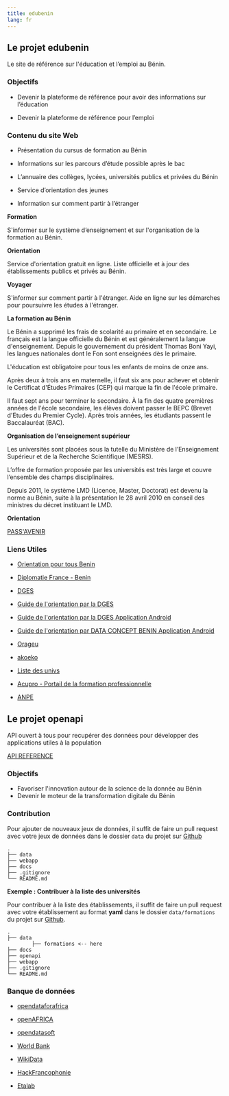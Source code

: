 ```yaml
---
title: edubenin
lang: fr
---
```


## Le projet edubenin

Le site de référence sur l'éducation et l’emploi au Bénin.

### Objectifs

* Devenir la plateforme de référence pour avoir des informations sur l’éducation

* Devenir la plateforme de référence pour l’emploi


### Contenu du site Web

* Présentation du cursus de formation au Bénin

* Informations sur les parcours d’étude possible après le bac 

* L’annuaire des collèges, lycées, universités publics et privées du Bénin

* Service d’orientation des jeunes

* Information sur comment partir à l’étranger

**Formation**

S'informer sur le système d’enseignement et sur l'organisation de la formation au Bénin.

**Orientation**

Service d'orientation gratuit en ligne. Liste officielle et à jour des établissements publics et privés au Bénin.

**Voyager**

S'informer sur comment partir à l'étranger. Aide en ligne sur les démarches pour poursuivre les études à l'étranger.

**La formation au Bénin**

Le Bénin a supprimé les frais de scolarité au primaire et en secondaire. Le français est la langue officielle du Bénin et est généralement la langue d'enseignement. Depuis le gouvernement du président Thomas Boni Yayi, les langues nationales dont le Fon sont enseignées dès le primaire.

L'éducation est obligatoire pour tous les enfants de moins de onze ans. 

Après deux à trois ans en maternelle, il faut six ans pour achever et obtenir le Certificat d'Études Primaires (CEP) qui marque la fin de l'école primaire.

Il faut sept ans pour terminer le secondaire. À la fin des quatre premières années de l'école secondaire, les élèves doivent passer le BEPC (Brevet d'Etudes du Premier Cycle). Après trois années, les étudiants passent le  Baccalauréat (BAC). 

**Organisation de l’enseignement supérieur**

Les  universités sont placées sous la tutelle du Ministère de l’Enseignement Supérieur et de la Recherche Scientifique (MESRS). 

L’offre de formation proposée par les universités est très large et couvre l’ensemble des champs 
disciplinaires. 

Depuis 2011, le système LMD (Licence, Master, Doctorat) est devenu la norme au Bénin, suite à la présentation le 28 avril 2010 en conseil des ministres du décret instituant le LMD.

**Orientation**

[PASS'AVENIR](https://www.fondation-jae.org/passavenir-insertion/)

### Liens Utiles

* [Orientation pour tous Benin](http://optbenin.org/)

* [Diplomatie France - Benin](https://www.diplomatie.gouv.fr/IMG/pdf/benin_fiche_curie_-_es_sept_2016__cle85f164.pdf)

* [DGES](http://www.dgesbenin.bj/)

* [Guide de l'orientation par la DGES](http://www.dgesbenin.bj/images/ressources/Projet_Guide_orientation---2017vf14.02.2017.pdf)

* [Guide de l'orientation par la DGES Application Android](https://play.google.com/store/apps/details?id=bj.id.beninuniversites)

* [Guide de l'orientation par DATA CONCEPT BENIN Application Android](https://play.google.com/store/apps/developer?id=DATA+CONCEPT-BENIN)


* [Orageu](http://orageu.org/membres/)

* [akoeko](http://akoeko.com/schools/upi-onm)

* [Liste des univs](http://didierhoundenou.centerblog.net/6463427-delivrance-des-licences-et-masters-au-benin)

* [Acupro - Portail de la formation professionnelle](http://www.acupro.org/)

* [ANPE](www.anpe.bj)

## Le projet openapi

API ouvert à tous pour recupérer des données pour développer des applications utiles à la population

[API REFERENCE]()

### Objectifs

* Favoriser l'innovation autour de la science de la donnée au Bénin
* Devenir le moteur de la transformation digitale du Bénin

### Contribution

Pour ajouter de nouveaux jeux de données, il suffit de faire un pull request avec votre jeux de données dans le dossier `data` du projet sur [Github](https://github.com/sogloarcadius/education.benin)

```
.
├── data
├── webapp
├── docs
├── .gitignore
└── README.md
```

**Exemple : Contribuer à la liste des universités**

Pour contribuer à la liste des établissements, il suffit de faire un pull request avec votre établissement au format **yaml** dans le dossier `data/formations` du projet sur [Github](https://github.com/sogloarcadius/education.benin).

```
.
├── data
        ├── formations <-- here
├── docs
├── openapi
├── webapp
├── .gitignore
└── README.md
```

### Banque de données

* [opendataforafrica](http://dataportal.opendataforafrica.org/)

* [openAFRICA](https://africaopendata.org/)

* [opendatasoft](https://www.opendatasoft.com/)

* [World Bank](https://data.worldbank.org/country/benin)

* [WikiData](https://www.wikidata.org/wiki/Q962)

* [HackFrancophonie](https://github.com/etalab/HackFrancophonie/wiki/Bénin)

* [Etalab](https://github.com/etalab/)